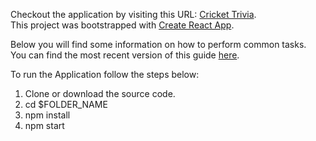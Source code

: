 Checkout the application by visiting this URL: [Cricket Trivia](https://crick3t-trivia.herokuapp.com/).<br>
This project was bootstrapped with [Create React App](https://github.com/facebookincubator/create-react-app).

Below you will find some information on how to perform common tasks.<br>
You can find the most recent version of this guide [here](https://github.com/facebookincubator/create-react-app/blob/master/packages/react-scripts/template/README.md).

To run the Application follow the steps below:
1. Clone or download the source code.
2. cd $FOLDER_NAME
3. npm install
4. npm start